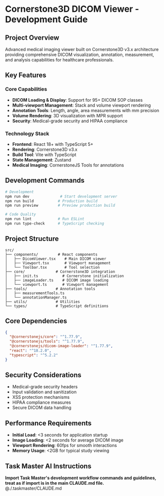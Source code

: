 # Cornerstone3D DICOM Viewer - Development Guide

## Project Overview

Advanced medical imaging viewer built on Cornerstone3D v3.x architecture providing comprehensive DICOM visualization, annotation, measurement, and analysis capabilities for healthcare professionals.

## Key Features

### Core Capabilities
- **DICOM Loading & Display**: Support for 95+ DICOM SOP classes
- **Multi-viewport Management**: Stack and volume viewport rendering
- **Annotation Tools**: Length, angle, area measurements with mm precision
- **Volume Rendering**: 3D visualization with MPR support
- **Security**: Medical-grade security and HIPAA compliance

### Technology Stack
- **Frontend**: React 18+ with TypeScript 5+
- **Rendering**: Cornerstone3D v3.x
- **Build Tool**: Vite with TypeScript
- **State Management**: Zustand
- **Medical Imaging**: CornerstoneJS Tools for annotations

## Development Commands

```bash
# Development
npm run dev              # Start development server
npm run build           # Production build
npm run preview         # Preview production build

# Code Quality
npm run lint            # Run ESLint
npm run type-check      # TypeScript checking
```

## Project Structure

```
src/
├── components/         # React components
│   ├── DicomViewer.tsx    # Main DICOM viewer
│   ├── Viewport.tsx       # Viewport management
│   └── Toolbar.tsx        # Tool selection
├── core/              # Cornerstone3D integration
│   ├── init.ts           # Cornerstone initialization
│   ├── imageLoader.ts    # DICOM image loading
│   └── viewport.ts       # Viewport management
├── tools/             # Annotation tools
│   ├── measurementTools.ts
│   └── annotationManager.ts
├── utils/             # Utilities
└── types/             # TypeScript definitions
```

## Core Dependencies

```json
{
  "@cornerstonejs/core": "^1.77.9",
  "@cornerstonejs/tools": "^1.77.9", 
  "@cornerstonejs/dicom-image-loader": "^1.77.9",
  "react": "^18.2.0",
  "typescript": "^5.2.2"
}
```

## Security Considerations

- Medical-grade security headers
- Input validation and sanitization
- XSS protection mechanisms
- HIPAA compliance measures
- Secure DICOM data handling

## Performance Requirements

- **Initial Load**: <3 seconds for application startup
- **Image Loading**: <2 seconds for average DICOM image  
- **Viewport Rendering**: 60fps for smooth interactions
- **Memory Usage**: <2GB for typical study viewing

## Task Master AI Instructions
**Import Task Master's development workflow commands and guidelines, treat as if import is in the main CLAUDE.md file.**
@./.taskmaster/CLAUDE.md
